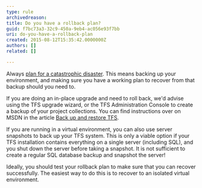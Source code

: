 ```yaml
---
type: rule
archivedreason: 
title: Do you have a rollback plan?
guid: f7bc73a3-32c9-450a-9eb4-ac056e93f7bb
uri: do-you-have-a-rollback-plan
created: 2015-08-12T15:35:42.0000000Z
authors: []
related: []

---
```


Always [plan for a catastrophic disaster](http&#58;//www.ssw.com.au/SSW/Standards/Rules/RulesToBetterNetworks.aspx#assumeCatastrophic). This means backing up your environment, and making sure you have a working plan to recover from that backup should you need to.

<!--endintro-->

If you are doing an in-place upgrade and need to roll back, we'd advise using the TFS upgrade wizard, or the TFS Administration Console to create a backup of your project collections. You can find instructions over on MSDN in the article [Back up and restore TFS](https&#58;//msdn.microsoft.com/en-us/library/bb552295.aspx).

If you are running in a virtual environment, you can also use server snapshots to back up your TFS system. This is only a viable option if your TFS installation contains everything on a single server (including SQL), and you shut down the server before taking a snapshot. It is not sufficient to create a regular SQL database backup and snapshot the server!

Ideally, you should test your rollback plan to make sure that you can recover successfully. The easiest way to do this is to recover to an isolated virtual environment.
